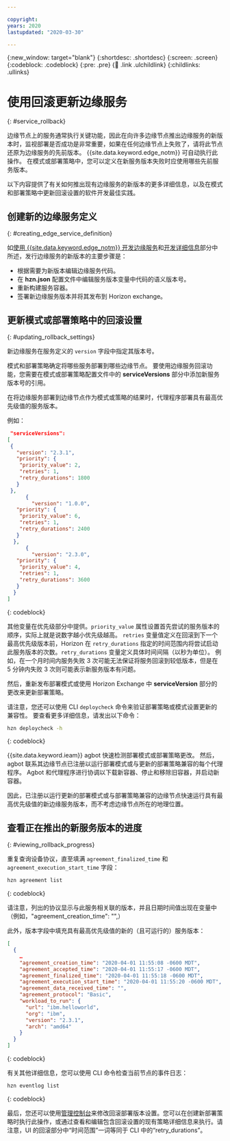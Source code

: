 ```yaml
---

copyright:
years: 2020
lastupdated: "2020-03-30"

---
```


{:new_window: target="blank"}
{:shortdesc: .shortdesc}
{:screen: .screen}
{:codeblock: .codeblock}
{:pre: .pre}
{:child: .link .ulchildlink}
{:childlinks: .ullinks}

# 使用回滚更新边缘服务
{: #service_rollback}

边缘节点上的服务通常执行关键功能，因此在向许多边缘节点推出边缘服务的新版本时，监视部署是否成功是非常重要，如果在任何边缘节点上失败了，请将此节点还原为边缘服务的先前版本。 {{site.data.keyword.edge_notm}} 可自动执行此操作。 在模式或部署策略中，您可以定义在新服务版本失败时应使用哪些先前服务版本。

以下内容提供了有关如何推出现有边缘服务的新版本的更多详细信息，以及在模式和部署策略中更新回滚设置的软件开发最佳实践。

## 创建新的边缘服务定义
{: #creating_edge_service_definition}

如[使用 {{site.data.keyword.edge_notm}} 开发边缘服务](../developing/developing.md)和[开发详细信息](../developing/developing_details.md)部分中所述，发行边缘服务的新版本的主要步骤是：

- 根据需要为新版本编辑边缘服务代码。
- 在 **hzn.json** 配置文件中编辑服务版本变量中代码的语义版本号。
- 重新构建服务容器。
- 签署新边缘服务版本并将其发布到 Horizon exchange。

## 更新模式或部署策略中的回滚设置
{: #updating_rollback_settings}

新边缘服务在服务定义的 `version` 字段中指定其版本号。

模式和部署策略确定将哪些服务部署到哪些边缘节点。 要使用边缘服务回滚功能，您需要在模式或部署策略配置文件中的 **serviceVersions** 部分中添加新服务版本号的引用。

在将边缘服务部署到边缘节点作为模式或策略的结果时，代理程序部署具有最高优先级值的服务版本。

例如：

```json
 "serviceVersions": 
[
 {
   "version": "2.3.1",
   "priority": {
    "priority_value": 2,
    "retries": 1,
    "retry_durations": 1800
   }
 },
      {
        "version": "1.0.0",
   "priority": {
    "priority_value": 6,
    "retries": 1,
    "retry_durations": 2400
   }
  },
      {
        "version": "2.3.0",
   "priority": {
    "priority_value": 4,
    "retries": 1,
    "retry_durations": 3600
   }
  }
]
```
{: codeblock}

其他变量在优先级部分中提供。`priority_value` 属性设置首先尝试的服务版本的顺序，实际上就是说数字越小优先级越高。 `retries` 变量值定义在回滚到下一个最高优先级版本前，Horizon 在 `retry_durations` 指定的时间范围内将尝试启动此服务版本的次数。`retry_durations` 变量定义具体时间间隔（以秒为单位）。 例如，在一个月时间内服务失败 3 次可能无法保证将服务回滚到较低版本，但是在 5 分钟内失败 3 次则可能表示新服务版本有问题。

然后，重新发布部署模式或使用 Horizon Exchange 中 **serviceVersion** 部分的更改来更新部署策略。

请注意，您还可以使用 CLI `deploycheck` 命令来验证部署策略或模式设置更新的兼容性。 要查看更多详细信息，请发出以下命令：

```bash
hzn deploycheck -h
```
{: codeblock}

{{site.data.keyword.ieam}} agbot 快速检测部署模式或部署策略更改。 然后，agbot 联系其边缘节点已注册以运行部署模式或与更新的部署策略兼容的每个代理程序。 Agbot 和代理程序进行协调以下载新容器、停止和移除旧容器，并启动新容器。

因此，已注册以运行更新的部署模式或与部署策略兼容的边缘节点快速运行具有最高优先级值的新边缘服务版本，而不考虑边缘节点所在的地理位置。

## 查看正在推出的新服务版本的进度
{: #viewing_rollback_progress}

重复查询设备协议，直至填满 `agreement_finalized_time` 和 `agreement_execution_start_time` 字段： 

```bash
hzn agreement list
```
{: codeblock}

请注意，列出的协议显示与此服务相关联的版本，并且日期时间值出现在变量中（例如，"agreement_creation_time": "",）

此外，版本字段中填充具有最高优先级值的新的（且可运行的）服务版本：

```json
[
  {
    …
    "agreement_creation_time": "2020-04-01 11:55:08 -0600 MDT",
    "agreement_accepted_time": "2020-04-01 11:55:17 -0600 MDT",
    "agreement_finalized_time": "2020-04-01 11:55:18 -0600 MDT",
    "agreement_execution_start_time": "2020-04-01 11:55:20 -0600 MDT",
    "agreement_data_received_time": "",
    "agreement_protocol": "Basic",
    "workload_to_run": {
      "url": "ibm.helloworld",
      "org": "ibm",
      "version": "2.3.1",
      "arch": "amd64"
    }
  }
]
```
{: codeblock}

有关其他详细信息，您可以使用 CLI 命令检查当前节点的事件日志：

```bash
hzn eventlog list
```
{: codeblock}

最后，您还可以使用[管理控制台](../getting_started/accessing_ui.md)来修改回滚部署版本设置。您可以在创建新部署策略时执行此操作，或通过查看和编辑包含回滚设置的现有策略详细信息来执行。请注意，UI 的回滚部分中“时间范围”一词等同于 CLI 中的“retry_durations”。
